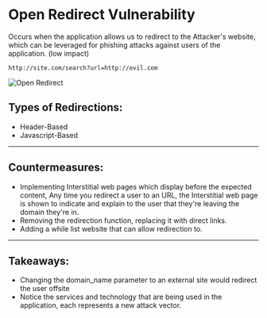 # Open Redirect Vulnerability

Occurs when the application allows us to redirect to the Attacker's website, which can be leveraged for phishing attacks against users of the application. (low impact)

`http://site.com/search?url=http://evil.com`

![Open Redirect](https://1tskcg39n5iu1jl9xp2ze2ma-wpengine.netdna-ssl.com/wp-content/uploads/2019/03/open-redirection-vulnerability.png)

## Types of Redirections: 

- Header-Based
- Javascript-Based

***

## Countermeasures:

- Implementing Interstitial web pages which display before the expected content, Any time you redirect a user to an URL, the Interstitial web page is shown to indicate and explain to the user that they're leaving the domain they're in.
- Removing the redirection function, replacing it with direct links.
- Adding a while list website that can allow redirection to.

***

## Takeaways: 

- Changing the domain_name parameter to an external site would redirect the user offsite
- Notice the services and technology that are being used in the application, each represents a new attack vector.

